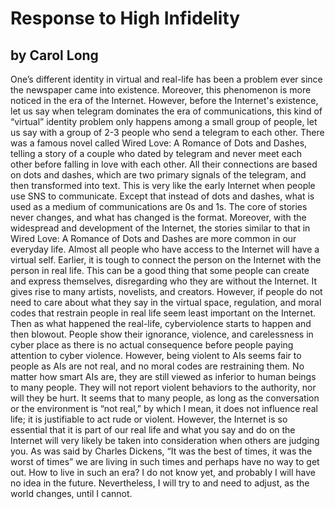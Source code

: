 
# Response to High Infidelity
## by Carol Long

One’s different identity in virtual and real-life has been a problem ever since the newspaper came into existence. Moreover, this phenomenon is more noticed in the era of the Internet. However, before the Internet's existence, let us say when telegram dominates the era of communications, this kind of “virtual” identity problem only happens among a small group of people, let us say with a group of 2-3 people who send a telegram to each other. There was a famous novel called Wired Love: A Romance of Dots and Dashes, telling a story of a couple who dated by telegram and never meet each other before falling in love with each other. All their connections are based on dots and dashes, which are two primary signals of the telegram, and then transformed into text. This is very like the early Internet when people use SNS to communicate. Except that instead of dots and dashes, what is used as a medium of communications are 0s and 1s. The core of stories never changes, and what has changed is the format.
Moreover, with the widespread and development of the Internet, the stories similar to that in Wired Love: A Romance of Dots and Dashes are more common in our everyday life. Almost all people who have access to the Internet will have a virtual self. Earlier, it is tough to connect the person on the Internet with the person in real life. This can be a good thing that some people can create and express themselves, disregarding who they are without the Internet. It gives rise to many artists, novelists, and creators. However, if people do not need to care about what they say in the virtual space, regulation, and moral codes that restrain people in real life seem least important on the Internet. Then as what happened the real-life, cyberviolence starts to happen and then blowout. People show their ignorance, violence, and carelessness in cyber place as there is no actual consequence before people paying attention to cyber violence. However, being violent to AIs seems fair to people as AIs are not real, and no moral codes are restraining them. No matter how smart AIs are, they are still viewed as inferior to human beings to many people. They will not report violent behaviors to the authority, nor will they be hurt. It seems that to many people, as long as the conversation or the environment is “not real,” by which I mean, it does not influence real life; it is justifiable to act rude or violent. However, the Internet is so essential that it is part of our real life and what you say and do on the Internet will very likely be taken into consideration when others are judging you.
As was said by Charles Dickens, “It was the best of times, it was the worst of times” we are living in such times and perhaps have no way to get out. How to live in such an era? I do not know yet, and probably I will have no idea in the future. Nevertheless, I will try to and need to adjust, as the world changes, until I cannot.
